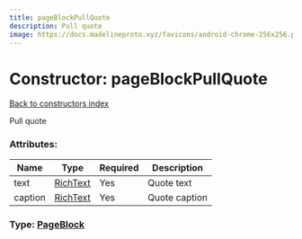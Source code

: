 ```yaml
---
title: pageBlockPullQuote
description: Pull quote
image: https://docs.madelineproto.xyz/favicons/android-chrome-256x256.png
---
```

# Constructor: pageBlockPullQuote  
[Back to constructors index](index.md)



Pull quote

### Attributes:

| Name     |    Type       | Required | Description |
|----------|---------------|----------|-------------|
|text|[RichText](../types/RichText.md) | Yes|Quote text|
|caption|[RichText](../types/RichText.md) | Yes|Quote caption|



### Type: [PageBlock](../types/PageBlock.md)


